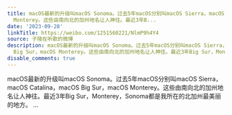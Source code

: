 ```yaml
---
title: macOS最新的升级叫macOS Sonoma。过去5年macOS分别叫macOS Sierra，macOS Catalina，macOS Big Sur，macOS
  Monterey。这些由南向北的加州地名让人神往。最近3年B...
date: '2023-09-28'
linkTitle: https://weibo.com/1251560221/NlmP9h4Y4
source: 子陵在听歌的微博
description: macOS最新的升级叫macOS Sonoma。过去5年macOS分别叫macOS Sierra，macOS Catalina，macOS
  Big Sur，macOS Monterey。这些由南向北的加州地名让人神往。最近3年Big Sur，Monterey，Sonoma都是我所在的北加州最美丽的地方。  ...
disable_comments: true
---
```

macOS最新的升级叫macOS Sonoma。过去5年macOS分别叫macOS Sierra，macOS Catalina，macOS Big Sur，macOS Monterey。这些由南向北的加州地名让人神往。最近3年Big Sur，Monterey，Sonoma都是我所在的北加州最美丽的地方。  ...